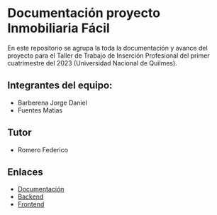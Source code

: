 # Documentación proyecto Inmobiliaria Fácil

En este repositorio se agrupa la toda la documentación y avance del proyecto para el Taller de Trabajo de Inserción Profesional del primer cuatrimestre del 2023 (Universidad Nacional de Quilmes).

## Integrantes del equipo:
- Barberena Jorge Daniel
- Fuentes Matias

## Tutor
- Romero Federico

## Enlaces

- [Documentación](https://github.com/tip-barberena-fuentes/doc/wiki)
- [Backend](https://github.com/tip-barberena-fuentes/backend)
- [Frontend](https://github.com/tip-barberena-fuentes/frontend)
